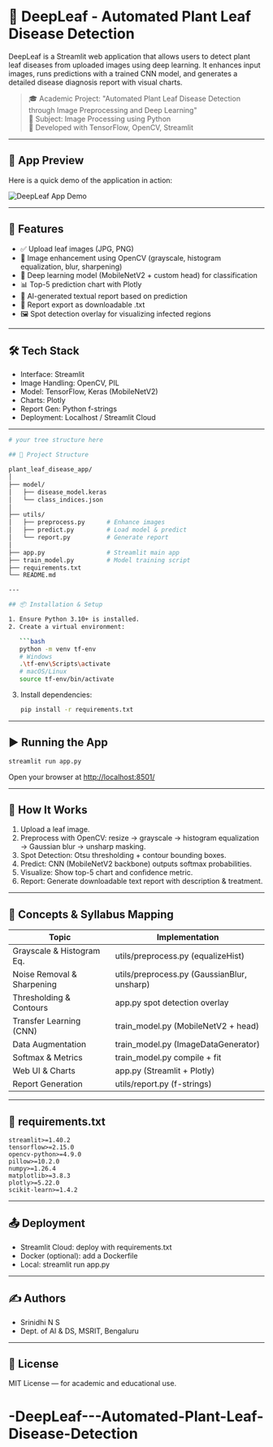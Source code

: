 # 🌿 DeepLeaf - Automated Plant Leaf Disease Detection

DeepLeaf is a Streamlit web application that allows users to detect plant leaf diseases from uploaded images using deep learning. It enhances input images, runs predictions with a trained CNN model, and generates a detailed disease diagnosis report with visual charts.

> 🎓 Academic Project: "Automated Plant Leaf Disease Detection through Image Preprocessing and Deep Learning"  
> 🏫 Subject: Image Processing using Python  
> 🧠 Developed with TensorFlow, OpenCV, Streamlit

---

## 📸 App Preview

Here is a quick demo of the application in action:

![DeepLeaf App Demo](assets/demo.gif)

---

## 🚀 Features

- ✅ Upload leaf images (JPG, PNG)  
- 🧪 Image enhancement using OpenCV (grayscale, histogram equalization, blur, sharpening)  
- 🌱 Deep learning model (MobileNetV2 + custom head) for classification  
- 📊 Top-5 prediction chart with Plotly  
- 📄 AI-generated textual report based on prediction  
- 💾 Report export as downloadable .txt  
- 🖼️ Spot detection overlay for visualizing infected regions  

---

## 🛠️ Tech Stack

- Interface: Streamlit  
- Image Handling: OpenCV, PIL  
- Model: TensorFlow, Keras (MobileNetV2)  
- Charts: Plotly  
- Report Gen: Python f-strings  
- Deployment: Localhost / Streamlit Cloud  

---
```bash
# your tree structure here

## 📁 Project Structure

plant_leaf_disease_app/
│
├── model/
│   ├── disease_model.keras
│   └── class_indices.json
│
├── utils/
│   ├── preprocess.py      # Enhance images
│   ├── predict.py         # Load model & predict
│   └── report.py          # Generate report
│
├── app.py                 # Streamlit main app
├── train_model.py         # Model training script
├── requirements.txt
└── README.md

---

## 📦 Installation & Setup

1. Ensure Python 3.10+ is installed.
2. Create a virtual environment:

   ```bash
   python -m venv tf-env
   # Windows
   .\tf-env\Scripts\activate
   # macOS/Linux
   source tf-env/bin/activate
   ```

3. Install dependencies:

   ```bash
   pip install -r requirements.txt
   ```

---

## ▶️ Running the App

```bash
streamlit run app.py
```

Open your browser at [http://localhost:8501/](http://localhost:8501/)

---

## 🧪 How It Works

1. Upload a leaf image.
2. Preprocess with OpenCV: resize → grayscale → histogram equalization → Gaussian blur → unsharp masking.
3. Spot Detection: Otsu thresholding + contour bounding boxes.
4. Predict: CNN (MobileNetV2 backbone) outputs softmax probabilities.
5. Visualize: Show top-5 chart and confidence metric.
6. Report: Generate downloadable text report with description & treatment.

---

## 🧠 Concepts & Syllabus Mapping

| Topic                      | Implementation                              |
| -------------------------- | ------------------------------------------- |
| Grayscale & Histogram Eq.  | utils/preprocess.py (equalizeHist)          |
| Noise Removal & Sharpening | utils/preprocess.py (GaussianBlur, unsharp) |
| Thresholding & Contours    | app.py spot detection overlay               |
| Transfer Learning (CNN)    | train\_model.py (MobileNetV2 + head)        |
| Data Augmentation          | train\_model.py (ImageDataGenerator)        |
| Softmax & Metrics          | train\_model.py compile + fit               |
| Web UI & Charts            | app.py (Streamlit + Plotly)                 |
| Report Generation          | utils/report.py (f-strings)                 |

---

## 📄 requirements.txt

```text
streamlit>=1.40.2
tensorflow>=2.15.0
opencv-python>=4.9.0
pillow>=10.2.0
numpy>=1.26.4
matplotlib>=3.8.3
plotly>=5.22.0
scikit-learn>=1.4.2
```

---

## 📤 Deployment

* Streamlit Cloud: deploy with requirements.txt
* Docker (optional): add a Dockerfile
* Local: streamlit run app.py

---

## ✍️ Authors

* Srinidhi N S
* Dept. of AI & DS, MSRIT, Bengaluru

---

## 📜 License

MIT License — for academic and educational use.

# -DeepLeaf---Automated-Plant-Leaf-Disease-Detection
